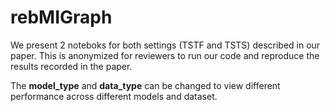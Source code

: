 # rebMIGraph

We present 2 noteboks for both settings (TSTF and TSTS) described in our paper. This is anonymized for reviewers to run our code and reproduce the results recorded in the paper.

The **model_type** and **data_type** can be changed to view different performance across different models and dataset.
